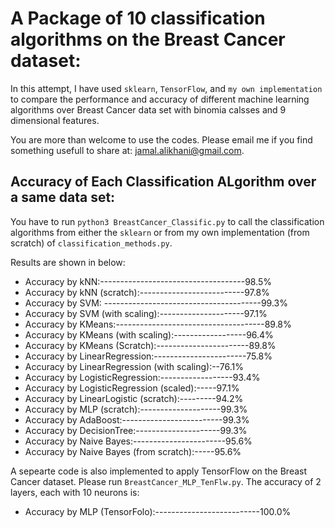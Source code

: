 # A Package of 10 classification algorithms on the Breast Cancer dataset:
In this attempt, I have used `sklearn`, `TensorFlow`, and `my own implementation` to compare the performance and accuracy of different machine learning algorithms over Breast Cancer data set with binomia calsses and 9 dimensional features. 

You are more than welcome to use the codes. Please email me if you find something usefull to share at: jamal.alikhani@gmail.com. 

## Accuracy of Each Classification ALgorithm over a same data set:
You have to run `python3 BreastCancer_Classific.py` to call the classification algorithms from either the `sklearn` or from my own implementation (from scratch) of `classification_methods.py`.

Results are shown in below:
* Accuracy by kNN:------------------------------------98.5%
* Accuracy by kNN (scratch):--------------------------97.8%
* Accuracy by SVM: ---------------------------------------99.3%
* Accuracy by SVM (with scaling):---------------------97.1%
* Accuracy by KMeans:-------------------------------------89.8%
* Accuracy by KMeans (with scaling):------------------96.4%
* Accuracy by KMeans (Scratch):-----------------------89.8%
* Accuracy by LinearRegression:-----------------------75.8%
* Accuracy by LinearRegression (with scaling):--76.1%
* Accuracy by LogisticRegression:------------------93.4%
* Accuracy by LogisticRegression (scaled):-----97.1%
* Accuracy by LinearLogistic (scratch):---------94.2%
* Accuracy by MLP (scratch):--------------------99.3%
* Accuracy by AdaBoost:-------------------------99.3%
* Accuracy by DecisionTree:---------------------99.3%
* Accuracy by Naive Bayes:-----------------------95.6%
* Accuracy by Naive Bayes (from scratch):-----95.6%

A sepearte code is also implemented to apply TensorFlow on the Breast Cancer dataset. Please run `BreastCancer_MLP_TenFlw.py`. The accuracy of 2 layers, each with 10 neurons is:
* Accuracy by MLP (TensorFolo):--------------------------100.0%
